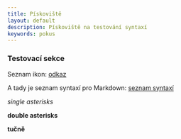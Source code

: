 ```yaml
---
title: Pískoviště
layout: default
description: Pískoviště na testování syntaxí
keywords: pokus
---
```


### Testovací sekce

Seznam ikon: <a href="http://fortawesome.github.io/Font-Awesome/icons/">odkaz</a>

A tady je seznam syntaxí pro Markdown: [seznam syntaxí](http://example.com/ "klikni") 

*single asterisks*

**double asterisks**

<b>tučně</b>

